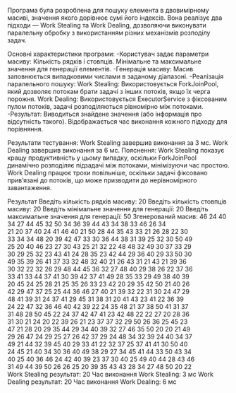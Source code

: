 Програма була розроблена для пошуку елемента в двовимірному масиві, значення якого дорівнює сумі його індексів. Вона реалізує два підходи — Work Stealing та Work Dealing, 
дозволяючи виконувати паралельну обробку з використанням різних механізмів розподілу задач.

Основні характеристики програми:
-Користувач задає параметри масиву:
  Кількість рядків і стовпців.
  Мінімальне та максимальне значення для генерації елементів.
-Генерація масиву:
  Масив заповнюється випадковими числами в заданому діапазоні.
-Реалізація паралельного пошуку:
  Work Stealing: Використовується ForkJoinPool, який дозволяє потокам брати задачі з інших потоків, якщо їх черга порожня.
  Work Dealing: Використовується ExecutorService з фіксованим пулом потоків, задачі розподіляються рівномірно між потоками.
-Результат:
  Виводиться знайдене значення (або інформація про відсутність такого).
  Відображається час виконання кожного підходу для порівняння.
  
Результати тестування:
Work Stealing завершив виконання за 3 мс.
Work Dealing завершив виконання за 6 мс.
Пояснення:
Work Stealing показує кращу продуктивність у цьому випадку, оскільки ForkJoinPool динамічно розподіляє підзадачі між потоками, мінімізуючи час простою.
Work Dealing працює трохи повільніше, оскільки задачі фіксовано прив’язані до потоків, що може призводити до нерівномірного завантаження.

Результат
Введіть кількість рядків масиву: 20
Введіть кількість стовпців масиву: 20
Введіть мінімальне значення для генерації: 20
Введіть максимальне значення для генерації: 50
Згенерований масив:
46	24	40	34	27	44	45	32	50	34	36	39	44	43	34	38	33	46	26	34	
21	20	37	40	24	41	46	40	21	50	28	44	35	43	33	21	26	28	22	30	
33	34	34	48	20	39	42	47	33	30	36	44	38	31	39	25	32	30	50	49	
25	20	40	46	23	27	30	43	25	21	32	22	48	48	32	49	30	37	33	29	
30	29	25	32	23	43	41	24	28	35	23	42	44	29	36	40	29	33	50	30	
49	35	39	26	41	37	33	32	48	32	40	21	26	43	31	21	43	21	39	36	
30	32	22	32	26	29	48	44	45	36	32	27	48	40	29	38	26	22	37	36	
33	41	33	44	37	41	30	39	42	37	41	49	28	35	33	29	49	38	40	39	
20	45	24	25	28	21	25	35	26	33	23	42	20	29	35	42	50	21	40	26	
42	29	47	37	25	25	44	36	46	27	40	21	39	32	22	31	30	24	47	29	
48	41	39	31	24	37	41	29	45	31	38	31	20	41	43	23	41	22	36	39	
24	22	47	32	36	46	40	42	39	22	24	35	48	21	37	38	50	41	31	37	
31	48	28	50	45	22	24	37	42	47	41	23	42	48	22	22	27	20	28	36	
31	30	21	24	20	22	39	26	21	23	37	37	32	29	50	26	36	25	45	23	
47	21	28	20	29	35	44	29	34	40	39	32	27	46	35	50	20	20	21	49	
29	26	47	24	29	25	27	26	42	37	29	24	48	34	32	39	24	40	34	37	
49	21	44	32	39	45	40	29	33	41	22	32	37	25	37	41	41	30	50	40	
24	45	21	40	34	30	36	40	49	38	29	27	34	45	41	44	33	50	43	34	
40	25	40	36	46	24	42	40	39	23	37	30	40	25	49	40	44	28	43	46	
31	49	44	39	50	26	26	25	20	39	35	43	43	28	34	27	48	50	20	22	
Work Stealing результат: 20
Час виконання Work Stealing: 3 мс
Work Dealing результат: 20
Час виконання Work Dealing: 6 мс 

